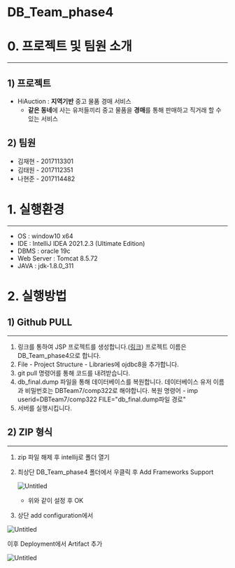 # DB_Team_phase4

# 0. 프로젝트 및 팀원 소개

---

## 1) 프로젝트

- HiAuction : **지역기반** 중고 물품 경매 서비스
    - **같은 동네**에 사는 유저들끼리 중고 물품을 **경매**를 통해 판매하고 직거래 할 수 있는 서비스

## 2) 팀원

- 김재현 - 2017113301
- 김태원 - 2017112351
- 나현준 - 2017114482

# 1. 실행환경

---

- OS : window10 x64
- IDE : IntelliJ IDEA 2021.2.3 (Ultimate Edition)
- DBMS : oracle 19c
- Web Server : Tomcat 8.5.72
- JAVA : jdk-1.8.0_311

# 2. 실행방법

## 1) Github PULL

---

1. 링크를 통하여 JSP 프로젝트를 생성합니다.([링크](https://velog.io/@ruddms936/IntelliJ%EB%A1%9C-JSP-%ED%94%84%EB%A1%9C%EC%A0%9D%ED%8A%B8-%EC%83%9D%EC%84%B1))
프로젝트 이름은 DB_Team_phase4으로 합니다.
2. File - Project Structure - Libraries에 ojdbc8을 추가합니다.
3. git pull 명령어를 통해 코드를 내려받습니다.
4. db_final.dump 파일을 통해 데이터베이스를 복원합니다.
데이터베이스 유저 이름과 비밀번호는 DBTeam7/comp322로 해야합니다.
복원 명령어 - imp userid=DBTeam7/comp322 FILE="db_final.dump파일 경로"
5. 서버를 실행시킵니다.

## 2) ZIP 형식

---

1. zip 파일 해제 후 intellij로 폴더 열기
2. 최상단 DB_Team_phase4 폴더에서 우클릭 후 Add Frameworks Support
    
    ![Untitled](Read%20Me%20-%20phase4(team7)%20cb103abb2c094248b9852aef59b3ec26/Untitled.png)
    
    - 위와 같이 설정 후 OK
3. 상단 add configuration에서

![Untitled](Read%20Me%20-%20phase4(team7)%20cb103abb2c094248b9852aef59b3ec26/Untitled%201.png)

이후 Deployment에서 Artifact 추가

![Untitled](Read%20Me%20-%20phase4(team7)%20cb103abb2c094248b9852aef59b3ec26/Untitled%202.png)
